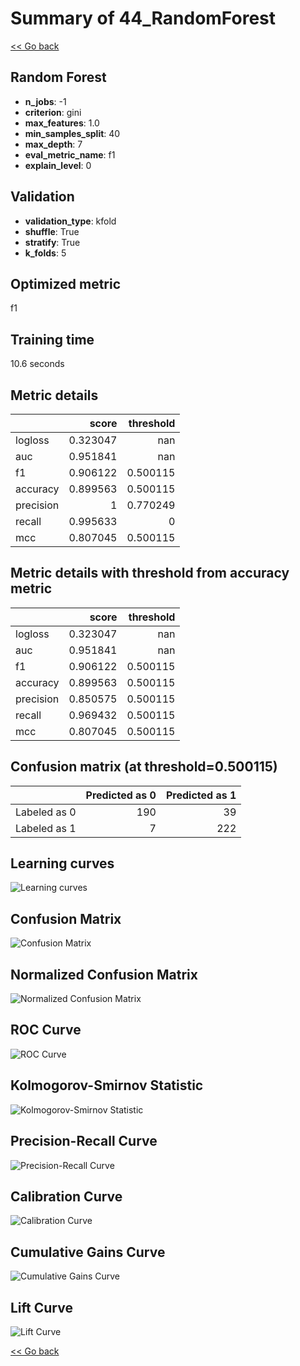# Summary of 44_RandomForest

[<< Go back](../README.md)


## Random Forest
- **n_jobs**: -1
- **criterion**: gini
- **max_features**: 1.0
- **min_samples_split**: 40
- **max_depth**: 7
- **eval_metric_name**: f1
- **explain_level**: 0

## Validation
 - **validation_type**: kfold
 - **shuffle**: True
 - **stratify**: True
 - **k_folds**: 5

## Optimized metric
f1

## Training time

10.6 seconds

## Metric details
|           |    score |   threshold |
|:----------|---------:|------------:|
| logloss   | 0.323047 |  nan        |
| auc       | 0.951841 |  nan        |
| f1        | 0.906122 |    0.500115 |
| accuracy  | 0.899563 |    0.500115 |
| precision | 1        |    0.770249 |
| recall    | 0.995633 |    0        |
| mcc       | 0.807045 |    0.500115 |


## Metric details with threshold from accuracy metric
|           |    score |   threshold |
|:----------|---------:|------------:|
| logloss   | 0.323047 |  nan        |
| auc       | 0.951841 |  nan        |
| f1        | 0.906122 |    0.500115 |
| accuracy  | 0.899563 |    0.500115 |
| precision | 0.850575 |    0.500115 |
| recall    | 0.969432 |    0.500115 |
| mcc       | 0.807045 |    0.500115 |


## Confusion matrix (at threshold=0.500115)
|              |   Predicted as 0 |   Predicted as 1 |
|:-------------|-----------------:|-----------------:|
| Labeled as 0 |              190 |               39 |
| Labeled as 1 |                7 |              222 |

## Learning curves
![Learning curves](learning_curves.png)
## Confusion Matrix

![Confusion Matrix](confusion_matrix.png)


## Normalized Confusion Matrix

![Normalized Confusion Matrix](confusion_matrix_normalized.png)


## ROC Curve

![ROC Curve](roc_curve.png)


## Kolmogorov-Smirnov Statistic

![Kolmogorov-Smirnov Statistic](ks_statistic.png)


## Precision-Recall Curve

![Precision-Recall Curve](precision_recall_curve.png)


## Calibration Curve

![Calibration Curve](calibration_curve_curve.png)


## Cumulative Gains Curve

![Cumulative Gains Curve](cumulative_gains_curve.png)


## Lift Curve

![Lift Curve](lift_curve.png)



[<< Go back](../README.md)
